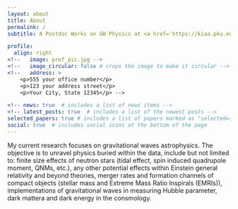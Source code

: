 ```yaml
---
layout: about
title: About
permalink: /
subtitle: A Postdoc Works on GW Physics at <a href='https://kiaa.pku.edu.cn/info/1014/8615.htm'>KIAA-PKU.</a> email:zwlyu@pku.edu.cn 

profile:
  align: right
<!--   image: prof_pic.jpg -->
<!--   image_circular: false # crops the image to make it circular -->
<!--   address: >
    <p>555 your office number</p>
    <p>123 your address street</p>
    <p>Your City, State 12345</p> -->

<!-- news: true  # includes a list of news items -->
<!-- latest_posts: true  # includes a list of the newest posts -->
selected_papers: true # includes a list of papers marked as "selected={true}"
social: true  # includes social icons at the bottom of the page
---
```




My current research focuses on gravitational waves astrophysics. The objective is to unravel physics buried within the data, include but not limited to: finite size effects of neutron stars (tidal effect, spin induced quadrupole moment, QNMs, etc.), any other potential effects within Einstein general relativity and beyond theories, merger rates and formation channels of compact objects (stellar mass and Extreme Mass Ratio Inspirals (EMRIs)), implementations of gravitational waves in measuring Hubble parameter, dark mattera and dark energy in the consmology. 

<!-- 
Write your biography here. Tell the world about yourself. Link to your favorite [subreddit](http://reddit.com). You can put a picture in, too. The code is already in, just name your picture `prof_pic.jpg` and put it in the `img/` folder.

Put your address / P.O. box / other info right below your picture. You can also disable any of these elements by editing `profile` property of the YAML header of your `_pages/about.md`. Edit `_bibliography/papers.bib` and Jekyll will render your [publications page](/al-folio/publications/) automatically.

Link to your social media connections, too. This theme is set up to use [Font Awesome icons](http://fortawesome.github.io/Font-Awesome/) and [Academicons](https://jpswalsh.github.io/academicons/), like the ones below. Add your Facebook, Twitter, LinkedIn, Google Scholar, or just disable all of them.
 -->
